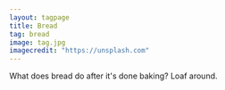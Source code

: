 ```yaml
---
layout: tagpage
title: Bread
tag: bread
image: tag.jpg
imagecredit: "https://unsplash.com"
---
```

What does bread do after it's done baking?
Loaf around.
